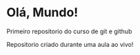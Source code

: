 # Olá, Mundo!
 Primeiro repositorio do curso de git e github

 Repositorio criado durante uma aula ao vivo!
